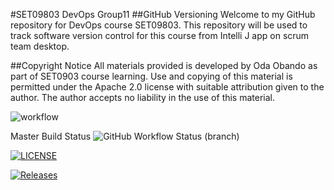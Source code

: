 #SET09803 DevOps Group11
##GitHub Versioning
Welcome to my GitHub repository for DevOps course SET09803. 
This repository will be used to track software version 
control for this course from Intelli J app on scrum team desktop.


##Copyright Notice
All materials provided is developed by Oda Obando as part of SET0903 course learning. Use and copying of this material is permitted under the Apache 2.0 license with suitable attribution given to the author. The author accepts no liability in the use of this material.



![workflow](https://github.com/Tarzo-Vain/SET09803-Scrum-Team-11/actions/workflows/main.yml/badge.svg)

Master Build Status ![GitHub Workflow Status (branch)](https://img.shields.io/github/actions/workflow/status/Tarzo-Vain/devops/main.yml)

[![LICENSE](https://img.shields.io/github/license/Tarzo-Vain/devops.svg?style=flat-square)](https://github.com/Tarzo-Vain/devops/blob/master/LICENSE)

[![Releases](https://img.shields.io/github/release/Tarzo-Vain/devops/all.svg?style=flat-square)](https://github.com/Tarzo-Vain/devops/releases)

